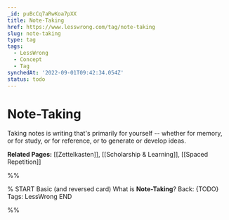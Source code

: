 ```yaml
---
_id: puBcCq7aRwKoa7pXX
title: Note-Taking
href: https://www.lesswrong.com/tag/note-taking
slug: note-taking
type: tag
tags:
  - LessWrong
  - Concept
  - Tag
synchedAt: '2022-09-01T09:42:34.054Z'
status: todo
---
```


# Note-Taking

Taking notes is writing that's primarily for yourself -- whether for memory, or for study, or for reference, or to generate or develop ideas. 

**Related Pages:** [[Zettelkasten]], [[Scholarship & Learning]], [[Spaced Repetition]]


%%

% START
Basic (and reversed card)
What is **Note-Taking**?
Back: {TODO}
Tags: LessWrong
END

%%
	
